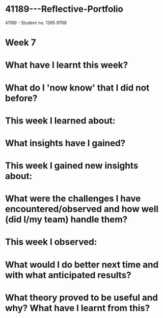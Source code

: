 # 41189---Reflective-Portfolio 

41189 - Student no. 1395 9768 
# Week 7

# What have I learnt this week? 

# What do I 'now know' that I did not before? 

# This week I learned about: 

# What insights have I gained? 

# This week I gained new insights about:  

# What were the challenges I have encountered/observed and how well (did I/my team) handle them? 

# This week I observed: 

# What would I do better next time and with what anticipated results? 

# What theory proved to be useful and why? What have I learnt from this? 
